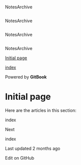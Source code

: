 <a href="index.html" class="link-a079aa82--primary-53a25e66--logoLink-10d08504"></a>

<span class="wrapper-c9de902e" style="width:24px;height:24px"><span class="emojione emojione-40-people _270d emoji-64354ccb" role="img" alt="✍" title=":writing_hand:" aria-label=":writing_hand:" style="transform:translate(-50%, -55%) scale(0.6);text-indent:0em;font-size:0;color:rgba(0,0,0,0)">✍</span></span>

<span class="text-4505230f--DisplayH700-a03ad9b4--textContentFamily-49a318e1--spaceNameText-677c2969">NotesArchive</span>

<a href="index.html" class="link-a079aa82--primary-53a25e66--logoLink-10d08504"></a>

<span class="wrapper-c9de902e" style="width:30px;height:30px"><span class="emojione emojione-40-people _270d emoji-64354ccb" role="img" alt="✍" title=":writing_hand:" aria-label=":writing_hand:" style="transform:translate(-50%, -55%) scale(0.75);text-indent:0em;font-size:0;color:rgba(0,0,0,0)">✍</span></span>

<span class="text-4505230f--DisplayH700-a03ad9b4--textContentFamily-49a318e1--spaceNameText-677c2969">NotesArchive</span>

<a href="index.html" class="link-a079aa82--primary-53a25e66--logoLink-10d08504"></a>

<span class="wrapper-c9de902e" style="width:24px;height:24px"><span class="emojione emojione-40-people _270d emoji-64354ccb" role="img" alt="✍" title=":writing_hand:" aria-label=":writing_hand:" style="transform:translate(-50%, -55%) scale(0.6);text-indent:0em;font-size:0;color:rgba(0,0,0,0)">✍</span></span>

<span class="text-4505230f--DisplayH700-a03ad9b4--textContentFamily-49a318e1--spaceNameText-677c2969">NotesArchive</span>

<a href="index.html" class="link-a079aa82--primary-53a25e66--logoLink-10d08504"></a>

<span class="wrapper-c9de902e" style="width:30px;height:30px"><span class="emojione emojione-40-people _270d emoji-64354ccb" role="img" alt="✍" title=":writing_hand:" aria-label=":writing_hand:" style="transform:translate(-50%, -55%) scale(0.75);text-indent:0em;font-size:0;color:rgba(0,0,0,0)">✍</span></span>

<span class="text-4505230f--DisplayH700-a03ad9b4--textContentFamily-49a318e1--spaceNameText-677c2969">NotesArchive</span>

<span class="text-4505230f--UIH400-4e41e82a--textUIFamily-5ebd8e40--text-8ee2c8b2"></span>

<a href="index.html" class="navButton-94f2579c--navButtonClickable-161b88ca--navButtonOpened-6a88552e"><span class="text-4505230f--UIH300-2063425d--textContentFamily-49a318e1--navButtonLabel-14a4968f">Initial page</span></a>

<a href="untitled.html" class="navButton-94f2579c--navButtonClickable-161b88ca"><span class="text-4505230f--UIH300-2063425d--textContentFamily-49a318e1--navButtonLabel-14a4968f">index</span></a>

<a href="https://www.gitbook.com/?utm_source=content&amp;utm_medium=trademark&amp;utm_campaign=bryan-guner" class="reset-3c756112--trademark-a8da4b94"></a>

<span class="text-4505230f--TextH200-a3425406--textUIFamily-5ebd8e40">Powered by **GitBook**</span>

<span class="text-4505230f--DisplayH900-bfb998fa--textContentFamily-49a318e1">Initial page</span>
=================================================================================================

<span class="text-4505230f--UIH300-2063425d--textUIFamily-5ebd8e40--text-8ee2c8b2"></span>

<span class="text-4505230f--TextH400-3033861f--textContentFamily-49a318e1">Here are the articles in this section:</span>

<a href="untitled.html" class="reset-3c756112--card-6570f064--whiteCard-fff091a4--card-5e635eb5"></a>

<span class="text-4505230f--UIH400-4e41e82a--textContentFamily-49a318e1">index</span>

<a href="untitled.html" class="reset-3c756112--card-6570f064--whiteCard-fff091a4--cardNext-19241c42"></a>

<span class="text-4505230f--TextH200-a3425406--textContentFamily-49a318e1">Next</span>

<span class="text-4505230f--UIH400-4e41e82a--textContentFamily-49a318e1">index</span>

<span class="text-4505230f--TextH200-a3425406--textContentFamily-49a318e1">Last updated 2 months ago</span>

<a href="https://github.com/bgoonz/gitbook/blob/master/README.md" class="reset-3c756112--menuItem-aa02f6ec--menuItemLight-757d5235--menuItemInline-173bdf97--pageSideMenuItem-22949732"></a>

<span class="text-4505230f--UIH300-2063425d--textUIFamily-5ebd8e40">Edit on GitHub</span>
